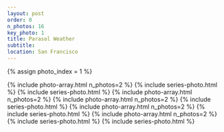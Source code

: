 ```yaml
---
layout: post
order: 0
n_photos: 16
key_photo: 1
title: Parasol Weather
subtitle: 
location: San Francisco
---
```


{% assign photo_index = 1 %}

{% include photo-array.html n_photos=2 %}
{% include series-photo.html %}
{% include series-photo.html %}
{% include photo-array.html n_photos=2 %}
{% include photo-array.html n_photos=2 %}
{% include series-photo.html %}
{% include photo-array.html n_photos=2 %}
{% include series-photo.html %}
{% include photo-array.html n_photos=2 %}
{% include series-photo.html %}
{% include series-photo.html %}
